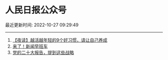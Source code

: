 # 人民日报公众号

最近更新时间: 2022-10-27 09:29:49

--- 
1. [【夜读】越活越年轻的9个好习惯，请让自己养成](https://mp.weixin.qq.com/s/6E2MPn6SgA5PN4ZFJAaVlg) 
2. [来了！新闻早班车](https://mp.weixin.qq.com/s/8gON53YosmzzRcScm4r3Vw) 
3. [党的二十大报告，提到这些战略](https://mp.weixin.qq.com/s/-CuTvjd4yRycUWEMA58TMQ) 
